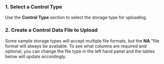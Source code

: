 ### 1. Select a Control Type
      
Use the **Control Type** section to select the storage type for uploading.

### 2. Create a Control Data File to Upload

Some sample storage types will accept multiple file formats, but the **NA** "file format will always be available. To see what columns are required and optional, you can change the file type in the left hand panel and the tables below will update accordingly.
